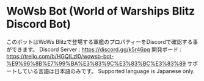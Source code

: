 # WoWsb Bot (World of Warships Blitz Discord Bot)
このボットはWoWs Blitzで登場する軍艦のプロパティーをDiscordで確認する事ができます。
Discord Server : https://discord.gg/k5r46pq
開発ボード : https://trello.com/b/HGQILzI0/wowsb-bot-%E9%96%8B%E7%99%BA%E3%83%9C%E3%83%BC%E3%83%89
サポートしている言語は日本語のみです。
Supported language is Japanese only.
